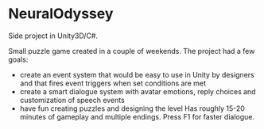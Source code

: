 # NeuralOdyssey
Side project in Unity3D/C#. 

Small puzzle game created in a couple of weekends. The project had a few goals:
- create an event system that would be easy to use in Unity by designers and that fires event triggers when set conditions are met
- create a smart dialogue system with avatar emotions, reply choices and customization of speech events
- have fun creating puzzles and designing the level
Has roughly 15-20 minutes of gameplay and multiple endings.
Press F1 for faster dialogue.
